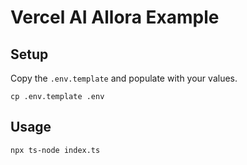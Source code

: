 # Vercel AI Allora Example

## Setup

Copy the `.env.template` and populate with your values.

```
cp .env.template .env
```

## Usage

```
npx ts-node index.ts
```
